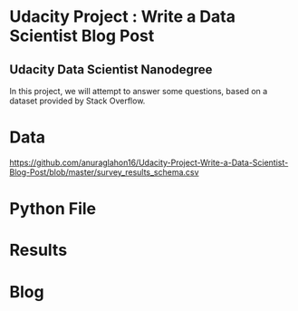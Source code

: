 # Udacity Project : Write a Data Scientist Blog Post

## Udacity Data Scientist  Nanodegree
In this project, we will attempt to answer some questions, based on a dataset provided by Stack Overflow.

# Data
https://github.com/anuraglahon16/Udacity-Project-Write-a-Data-Scientist-Blog-Post/blob/master/survey_results_schema.csv

# Python File

# Results

# Blog
